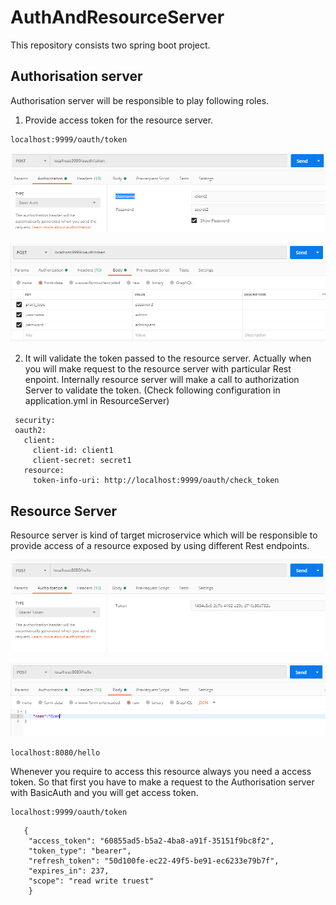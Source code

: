 # AuthAndResourceServer

  This repository consists two spring boot project.
## Authorisation server
  Authorisation server will be responsible to play following roles.
  1. Provide access token for the resource server.

  ```
  localhost:9999/oauth/token
  ```
  ![alt text](https://raw.githubusercontent.com/gyanicit/ScreenShots/master/token1.PNG)

  ![alt text](https://raw.githubusercontent.com/gyanicit/ScreenShots/master/token2.PNG)

  2. It will validate the token passed  to the resource server. Actually when you will make request to the resource server with particular Rest enpoint. Internally resource server will make a call to authorization Server to validate the token. (Check following configuration in application.yml in ResourceServer)
 
 ```
  security:
  oauth2:
    client:
      client-id: client1
      client-secret: secret1
    resource:
      token-info-uri: http://localhost:9999/oauth/check_token
  ```
## Resource Server
  Resource server is kind of target microservice which will be responsible to provide access of a resource exposed by using different Rest endpoints.

  ![alt text](https://raw.githubusercontent.com/gyanicit/ScreenShots/master/req1.PNG)

  ![alt text](https://raw.githubusercontent.com/gyanicit/ScreenShots/master/req2.PNG)


  ```
  localhost:8080/hello
  ```

   Whenever you require to access this resource always you need a access token. So that first you have to make a request to the Authorisation server with BasicAuth and you will get access token.



   ```
   localhost:9999/oauth/token
   ```
```
   {
    "access_token": "60855ad5-b5a2-4ba8-a91f-35151f9bc8f2",
    "token_type": "bearer",
    "refresh_token": "50d100fe-ec22-49f5-be91-ec6233e79b7f",
    "expires_in": 237,
    "scope": "read write truest"
    }
```

